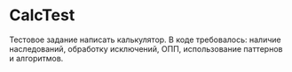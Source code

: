 # CalcTest

Тестовое задание написать калькулятор. 
В коде требовалось: наличие наследований, обработку исключений, ОПП, использование паттернов и алгоритмов.


